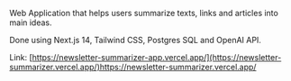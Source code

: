 Web Application that helps users summarize texts, links and articles into main ideas.

Done using Next.js 14, Tailwind CSS, Postgres SQL and OpenAI API.

Link: [https://newsletter-summarizer-app.vercel.app/](https://newsletter-summarizer.vercel.app/)https://newsletter-summarizer.vercel.app/
